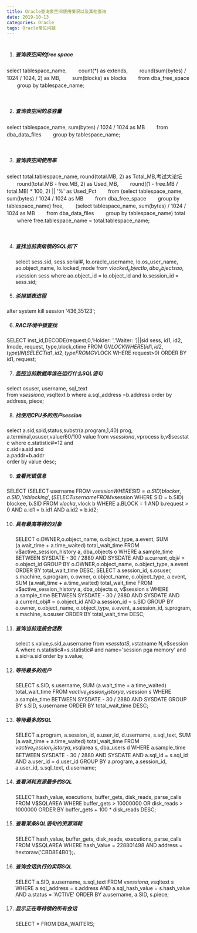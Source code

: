```yaml
---
title: Oracle查询表空间使用情况以及其他查询
date: 2019-10-13
categories: Oracle
tags: Oracle常见问题
---
```




#


1. ##### 查询表空间的free space

  select tablespace_name,
  　　count(*) as extends,
  　　round(sum(bytes) / 1024 / 1024, 2) as MB,
  　　sum(blocks) as blocks
  　　from dba_free_space
  　　group by tablespace_name;

​    


2. ##### 查询表空间的总容量

  select tablespace_name, sum(bytes) / 1024 / 1024 as MB
  　　from dba_data_files
  　　group by tablespace_name;

​    

3. ##### 查询表空间使用率

  select total.tablespace_name,
  		round(total.MB, 2) as Total_MB,考试大论坛
  　　round(total.MB - free.MB, 2) as Used_MB,
  　　round((1 - free.MB / total.MB) * 100, 2) || '%' as Used_Pct
  　　from (select tablespace_name, sum(bytes) / 1024 / 1024 as MB
  　　from dba_free_space
  　　group by tablespace_name) free,
  　　(select tablespace_name, sum(bytes) / 1024 / 1024 as MB
  　　from dba_data_files
  　　group by tablespace_name) total
  　　where free.tablespace_name = total.tablespace_name;

​    

4. ##### 查找当前表级锁的SQL如下

   select sess.sid, 
   sess.serial#, 
   lo.oracle_username, 
   lo.os_user_name, 
   ao.object_name, 
   lo.locked_mode 
   from v$locked_object lo, 
   dba_objects ao, 
   v$session sess 
   where ao.object_id = lo.object_id and lo.session_id = sess.sid;  

  

5. ##### 杀掉锁表进程

  alter system kill session '436,35123';   

  

6. ##### RAC环境中锁查找

  SELECT inst_id,DECODE(request,0,'Holder: ','Waiter: ')||sid sess, 
  	id1, id2, lmode, request, type,block,ctime
  FROM GV$LOCK
  WHERE (id1, id2, type) IN
  	(SELECT id1, id2, type FROM GV$LOCK WHERE request>0)
  ORDER BY id1, request;  

  

7. ##### 监控当前数据库谁在运行什么SQL语句 

  select osuser, username, sql_text  
  from  v$session a, v$sqltext b 
  where  a.sql_address =b.address order by address, piece;  

  

8. ##### 找使用CPU多的用户session 

  select a.sid,spid,status,substr(a.program,1,40) prog, a.terminal,osuser,value/60/100 value 
  from  v$session a,v$process b,v$sesstat c 
  where  c.statistic#=12 and  
      c.sid=a.sid and  
      a.paddr=b.addr  
      order by value desc;  

  

9. ##### 查看死锁信息

  SELECT (SELECT username
         FROM v$session
        WHERE SID = a.SID) blocker, a.SID, 'is blocking',
      (SELECT username
         FROM v$session
        WHERE SID = b.SID) blockee, b.SID
    FROM v$lock a, v$lock b
   WHERE a.BLOCK = 1 AND b.request > 0 AND a.id1 = b.id1 AND a.id2 = b.id2;  

  

10. ##### 具有最高等待的对象

    SELECT   o.OWNER,o.object_name, o.object_type, a.event,
    	SUM (a.wait_time + a.time_waited) total_wait_time
    FROM v$active_session_history a, dba_objects o
    	WHERE a.sample_time BETWEEN SYSDATE - 30 / 2880 AND SYSDATE
    AND a.current_obj# = o.object_id
    GROUP BY o.OWNER,o.object_name, o.object_type, a.event
    ORDER BY total_wait_time DESC;
    SELECT   a.session_id, s.osuser, s.machine, s.program, o.owner, o.object_name,
    	o.object_type, a.event,
        SUM (a.wait_time + a.time_waited) total_wait_time
    FROM v$active_session_history a, dba_objects o, v$session s
    	WHERE a.sample_time BETWEEN SYSDATE - 30 / 2880 AND SYSDATE
    AND a.current_obj# = o.object_id
    AND a.session_id = s.SID
    GROUP BY o.owner,
    	o.object_name,
    	o.object_type,
    	a.event,
    	a.session_id,
    	s.program,
    	s.machine,
    	s.osuser
    ORDER BY total_wait_time DESC;  

    

11. ##### 查询当前连接会话数

    select s.value,s.sid,a.username
    from 
    v$sesstat S,v$statname N,v$session A
    where 
    n.statistic#=s.statistic# and
    name='session pga memory'
    and s.sid=a.sid
    order by s.value;  

    

12. ##### 等待最多的用户

    SELECT   s.SID, s.username, SUM (a.wait_time + a.time_waited) total_wait_time
    FROM v$active_session_history a, v$session s
       WHERE a.sample_time BETWEEN SYSDATE - 30 / 2880 AND SYSDATE
    GROUP BY s.SID, s.username
    ORDER BY total_wait_time DESC;  

    

13. ##### 等待最多的SQL

    SELECT   a.program, a.session_id, a.user_id, d.username, s.sql_text,
    	SUM (a.wait_time + a.time_waited) total_wait_time
    FROM v$active_session_history a, v$sqlarea s, dba_users d
    	WHERE a.sample_time BETWEEN SYSDATE - 30 / 2880 AND SYSDATE
     AND a.sql_id = s.sql_id
     AND a.user_id = d.user_id
    GROUP BY a.program, a.session_id, a.user_id, s.sql_text, d.username;

    

14. ##### 查看消耗资源最多的SQL

    SELECT hash_value, executions, buffer_gets, disk_reads, parse_calls
    FROM V$SQLAREA
    WHERE buffer_gets > 10000000 OR disk_reads > 1000000
    ORDER BY buffer_gets + 100 * disk_reads DESC;

    

15. ##### 查看某条SQL语句的资源消耗

    SELECT hash_value, buffer_gets, disk_reads, executions, parse_calls
    FROM V$SQLAREA
    WHERE hash_Value = 228801498 AND address = hextoraw('CBD8E4B0');、

    

16. ##### 查询会话执行的实际SQL

    SELECT   a.SID, a.username, s.sql_text
    FROM v$session a, v$sqltext s
    	WHERE a.sql_address = s.address
     AND a.sql_hash_value = s.hash_value
     AND a.status = 'ACTIVE'
    ORDER BY a.username, a.SID, s.piece;

    

17. ##### 显示正在等待锁的所有会话

    SELECT * FROM DBA_WAITERS;

